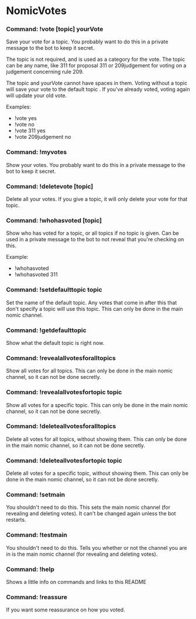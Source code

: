 # NomicVotes

### Command: !vote [topic] yourVote

Save your vote for a topic. You probably want to do this in a private message to the bot to keep it secret. 

The topic is not required, and is used as a category for the vote. 
The topic can be any name, like 311 for proposal 311 or 209judgement for voting on a judgement concerning rule 209.


The topic and yourVote cannot have spaces in them. 
Voting without a topic will save your vote to the default topic .
If you've already voted, voting again will update your old vote. 


Examples:
* !vote yes
* !vote no
* !vote 311 yes
* !vote 209judgement no

### Command: !myvotes

Show your votes. You probably want to do this in a private message to the bot to keep it secret.

### Command: !deletevote [topic]

Delete all your votes. If you give a topic, it will only delete your vote for that topic.

### Command: !whohasvoted [topic]

Show who has voted for a topic, or all topics if no topic is given. Can be used in a private message to the bot to not reveal that you're checking on this.

Example:
* !whohasvoted
* !whohasvoted 311

### Command: !setdefaulttopic topic

Set the name of the default topic. Any votes that come in after this that don't specify a topic will use this topic. This can only be done in the main nomic channel.

### Command: !getdefaulttopic

Show what the default topic is right now.

### Command: !revealallvotesforalltopics

Show all votes for all topics. This can only be done in the main nomic channel, so it can not be done secretly.

### Command: !revealallvotesfortopic topic

Show all votes for a specific topic. This can only be done in the main nomic channel, so it can not be done secretly.

### Command: !deleteallvotesforalltopics

Delete all votes for all topics, without showing them. This can only be done in the main nomic channel, so it can not be done secretly.

### Command: !deleteallvotesfortopic topic

Delete all votes for a specific topic, without showing them. This can only be done in the main nomic channel, so it can not be done secretly.

### Command: !setmain

You shouldn't need to do this. This sets the main nomic channel (for revealing and deleting votes). It can't be changed again unless the bot restarts.

### Command: !testmain

You shouldn't need to do this. Tells you whether or not the channel you are in is the main nomic channel (for revealing and deleting votes).

### Command: !help

Shows a little info on commands and links to this README

### Command: !reassure

If you want some reassurance on how you voted.
